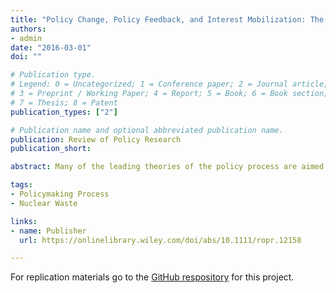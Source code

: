 ```yaml
---
title: "Policy Change, Policy Feedback, and Interest Mobilization: The Politics of Nuclear Waste Management"
authors:
- admin
date: "2016-03-01"
doi: ""

# Publication type.
# Legend: 0 = Uncategorized; 1 = Conference paper; 2 = Journal article;
# 3 = Preprint / Working Paper; 4 = Report; 5 = Book; 6 = Book section;
# 7 = Thesis; 8 = Patent
publication_types: ["2"]

# Publication name and optional abbreviated publication name.
publication: Review of Policy Research
publication_short: 

abstract: Many of the leading theories of the policy process are aimed at providing insights into the factors that make policy change more (or less) likely. In general, policy change is seen as a result of shifting dynamics within policy subsystems. However, building on theories of policy feedback and interest mobilization, this article examines whether policy change, apart from being an effect of subsystem dynamics, can be a cause of shifting dynamics as latent actors are motivated to participate in the subsystem as a result of policy change. Two hypotheses regarding post-policy change mobilization are developed and tested using data on participation in congressional hearings concerning the management of nuclear waste. The findings suggest that policy change can activate latent policy actors, specifically those actors that view themselves as “losing” as a result of the policy change. These results point to the need for scholars to examine the potential impacts of post-policy change dynamics on policy development.

tags:
- Policymaking Process 
- Nuclear Waste 

links:
- name: Publisher
  url: https://onlinelibrary.wiley.com/doi/abs/10.1111/ropr.12158

---
```


For replication materials go to the [GitHub respository](https://github.com/mnowlin/PolicyChange) for this project. 

